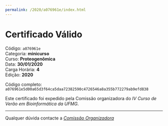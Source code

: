 ```yaml
---
permalink: /2020/a076961e/index.html
---
```


# Certificado Válido

Código: `a076961e`<br>
Categoria: **minicurso**<br>
Curso: **Proteogenômica**<br>
Data: **30/01/2020**<br>
Carga Horária: **4**<br>
Edição: **2020**<br>


Código completo: `a076961e5d00a65d3f64ca5daa72382590c4726546a8a355b772279ab9efd838`


Este certificado foi expedido pela Comissão organizadora do *IV Curso de Verão em Bioinformática da UFMG*.

----

Qualquer dúvida contacte a [_Comissão Organizadora_](<mailto:cursobioinfoufmg@gmail.com$subject=[Certificados]>)


